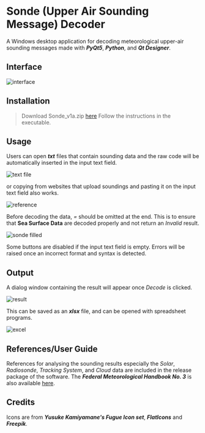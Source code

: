 # Sonde (Upper Air Sounding Message) Decoder

A Windows desktop application for decoding meteorological upper-air sounding messages made with **_PyQt5_**, **_Python_**, and **_Qt Designer_**.

## Interface

![interface](https://user-images.githubusercontent.com/64736073/146811186-51ee6403-550e-4325-8d22-baac8f63ed2f.PNG)

## Installation

> Download Sonde_v1a.zip [here](https://github.com/zvsuarez/sonde/releases)
Follow the instructions in the executable.

## Usage

Users can open **_txt_** files that contain sounding data and the raw code will be automatically inserted in the input text field.

![text file](https://user-images.githubusercontent.com/64736073/134905719-d7852422-68e4-4de3-add6-29213f21cfdc.PNG)

or copying from websites that upload soundings and pasting it on the input text field also works.

![reference](https://user-images.githubusercontent.com/64736073/146811308-36d3ba5c-156f-4b07-a6f3-45ba79257d5f.PNG)

Before decoding the data, _=_ should be omitted at the end. This is to ensure that **Sea Surface Data** are decoded properly and not return an _Invalid_ result.

![sonde filled](https://user-images.githubusercontent.com/64736073/146811852-cfead339-cf13-4154-ac1c-5a414837548c.PNG)

Some buttons are disabled if the input text field is empty. Errors will be raised once an incorrect format and syntax is detected.

## Output

A dialog window containing the result will appear once _Decode_ is clicked. 

![result](https://user-images.githubusercontent.com/64736073/146811505-b856f48a-df95-400c-a2df-4f550aef7666.PNG)

This can be saved as an **_xlsx_** file, and can be opened with spreadsheet programs.

![excel](https://user-images.githubusercontent.com/64736073/146813202-1f0c5d42-ca5c-498f-9a61-99bbed20dccb.PNG)

## References/User Guide

References for analysing the sounding results especially the _Solar_, _Radiosonde_, _Tracking System_, and _Cloud_ data are included in the release package of the software. The **_Federal Meteorological Handbook No. 3_** is also available [here](https://www.icams-portal.gov/publications/fmh/FMH3/00-entire-FMH3.pdf).

## Credits

Icons are from **_Yusuke Kamiyamane's Fugue Icon set_**, **_FlatIcons_** and **_Freepik_**.
